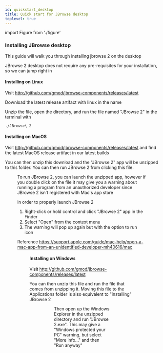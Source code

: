 ```yaml
---
id: quickstart_desktop
title: Quick start for JBrowse desktop
toplevel: true
---
```


import Figure from './figure'

### Installing JBrowse desktop

This guide will walk you through installing jbrowse 2 on the desktop

JBrowse 2 desktop does not require any pre-requisites for your installation, so
we can jump right in

#### Installing on Linux

Visit http://github.com/gmod/jbrowse-components/releases/latest

Download the latest release artifact with linux in the name

Unzip the file, open the directory, and run the file named "JBrowse 2" in the
terminal with

    ./JBrowse\ 2

#### Installing on MacOS

Visit http://github.com/gmod/jbrowse-components/releases/latest and find the
latest MacOS release artifact in our latest builds

You can then unzip this download and the "JBrowse 2" app will be unzipped to
this folder. You can then run JBrowse 2 from clicking this file.

<Figure caption="Screenshot of the Finder window showing the downloaded zip file and unzipped contents" src="/img/installation_mac_download.png"/>

To run JBrowse 2, you can launch the unzipped app, however if you double click
on the file it may give you a warning about running a program from an
unauthorized developer since JBrowse 2 isn't registered with Mac's app store

In order to properly launch JBrowse 2

1. Right-click or hold control and click "JBrowse 2" app in the Finder
2. Select "Open" from the context menu
3. The warning will pop up again but with the option to run icon

Reference
https://support.apple.com/guide/mac-help/open-a-mac-app-from-an-unidentified-developer-mh40616/mac

<Figure caption="Screenshot of the 'open app from unauthorized developer' after right-clicking and selecting 'open'" src="/img/installation_mac_protect2.png"/>

#### Installing on Windows

Visit http://github.com/gmod/jbrowse-components/releases/latest

You can then unzip this file and run the file that comes from unzipping it.
Moving this file to the Applications folder is also equivalent to "installing"
JBrowse 2

<Figure caption="Unzip the zip archive" src="/img/installation_win_unzip.png"/>
<Figure caption="You can then double click the exe application in the unzipped archive" src="/img/installation_win_run.png"/>

Then open up the Windows Explorer in the unzipped directory and run "JBrowse
2.exe". This may give a "Windows protected your PC" warning, but select "More
info..." and then "Run anyway"

<Figure caption="You can skip windows protection to run the app by clicking the 'More info...' link" src="/img/installation_win_protect2.png"/>
<Figure caption="After clicking 'More info...' the button to run is revealed" src="/img/installation_win_protect.png"/>
